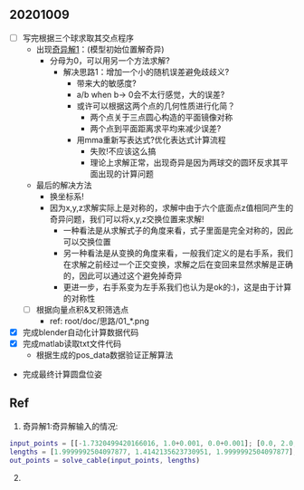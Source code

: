 ## 20201009

- [ ] 写完根据三个球求取其交点程序
  - 出现[奇异解1](#sig_solve_1)：(模型初始位置解奇异)
    - 分母为0，可以用另一个方法求解?
      - 解决思路1：增加一个小的随机误差避免歧歧义?
        - 带来大的敏感度?
        - a/b when b-> 0会不太行感觉，大的误差?
        - 或许可以根据这两个点的几何性质进行化简？
          - 两个点关于三点圆心构造的平面镜像对称
          - 两个点到平面距离求平均来减少误差?
        - 用mma重新写表达式?优化表达式计算流程
          - 失败!不应该这么搞
          - 理论上求解正常，出现奇异是因为两球交的圆环反求其平面出现的计算问题
  - 最后的解决方法
    - 换坐标系!
    - 因为x,y,z求解实际上是对称的，求解中由于六个底面点z值相同产生的奇异问题，我们可以将x,y,z交换位置来求解!
      - 一种看法是从求解式子的角度来看，式子里面是完全对称的，因此可以交换位置
      - 另一种看法是从变换的角度来看，一般我们定义的是右手系，我们在求解之前经过一个正交变换，求解之后在变回来显然求解是正确的，因此可以通过这个避免掉奇异
      - 更进一步，右手系变为左手系我们也认为是ok的:)，这是由于计算的对称性
  - [ ] 根据向量点积&叉积筛选点
    - ref: root/doc/思路/01_*.png
- [x] 完成blender自动化计算数据代码
- [x] 完成matlab读取txt文件代码
  - 根据生成的pos_data数据验证正解算法
- 完成最终计算圆盘位姿


## Ref

1. <span id="sig_solve_1">奇异解1:奇异解输入的情况:

```matlab
input_points = [[-1.7320499420166016, 1.0+0.001, 0.0+0.001]; [0.0, 2.0, 0.0-0.0005]; [1.7320499420166016, 1.0-0.0002, 0.0+0.0003]];
lengths = [1.9999992504097877, 1.4142135623730951, 1.9999992504097877];
out_points = solve_cable(input_points, lengths)
```

2. 